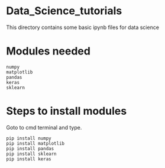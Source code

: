 # Data_Science_tutorials 
This directory contains some basic ipynb files for data science 
# Modules needed 
    numpy 
    matplotlib
    pandas
    keras
    sklearn
# Steps to install modules
Goto to cmd terminal and type.
    
    pip install numpy
    pip install matplotlib
    pip install pandas
    pip install sklearn
    pip install keras
         
        
 
